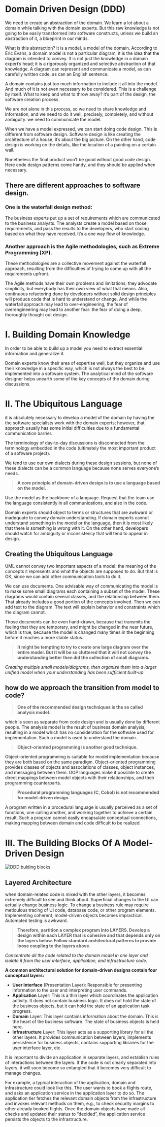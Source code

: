 # Domain Driven Design (DDD)

We need to create an abstraction of the domain. We learn a lot about a domain while talking with the domain experts. But this raw knowledge is
not going to be easily transformed into software constructs, unless we build an abstraction of it, a blueprint in our minds.

What is this abstraction? It is a model, a model
of the domain. According to Eric Evans, a domain model is not a
particular diagram; it is the idea that the diagram is intended to
convey. It is not just the knowledge in a domain expert’s head; it
is a rigorously organized and selective abstraction of that
knowledge. A diagram can represent and communicate a model,
as can carefully written code, as can an English sentence.

A domain contains just too much
information to include it all into the model. And much of it is not
even necessary to be considered. This is a challenge by itself.
What to keep and what to throw away? It’s part of the design,
the software creation process.

We are not alone in
this process, so we need to share knowledge and information,
and we need to do it well, precisely, completely, and without
ambiguity. we need to communicate
the model.

When we have a model expressed, we can start doing code
design. This is different from software design. Software design
is like creating the architecture of a house, it’s about the big
picture. On the other hand, code design is working on the details,
like the location of a painting on a certain wall.

Nonetheless the final product won’t be good
without good code design. Here code design patterns come
handy, and they should be applied when necessary.

## There are different approaches to software design.

### One is the waterfall design method:

The business experts put up a set of requirements which
are communicated to the business analysts. The analysts create a
model based on those requirements, and pass the results to the
developers, who start coding based on what they have received.
It’s a one way flow of knowledge.

### Another approach is the Agile methodologies, such as Extreme Programming (XP). 

These methodologies are a collective
movement against the waterfall approach, resulting from the
difficulties of trying to come up with all the requirements
upfront.

The Agile methods have their own problems and limitations;
they advocate simplicity, but everybody has their own view of
what that means. Also, continuous refactoring done by
developers without solid design principles will produce code that
is hard to understand or change. And while the waterfall
approach may lead to over-engineering, the fear of overengineering may lead to another fear: the fear of doing a deep,
thoroughly thought out design.

# I. Building Domain Knowledge

In order to be able to build up a model you need to
extract essential information and generalize it.

Domain experts know their area of expertise well, but they organize and use their
knowledge in a specific way, which is not always the best to be
implemented into a software system. The analytical mind of the
software designer helps unearth some of the key concepts of the domain during discussions.

# II. The Ubiquitous Language

it is absolutely necessary
to develop a model of the domain by having the the software
specialists work with the domain experts; however, that
approach usually has some initial difficulties due to a
fundamental communication barrier.

The terminology of day-to-day discussions is disconnected from
the terminology embedded in the code (ultimately the most
important product of a software project).

We tend to use our own dialects during these design sessions,
but none of these dialects can be a common language because
none serves everyone’s needs.

> <b> A core principle of domain-driven design is to use a language
based on the model. </b>

Use the model as the backbone of a language. Request that the
team use the language consistently in all communications, and
also in the code.

Domain experts should object to terms or structures that are
awkward or inadequate to convey domain understanding. If
domain experts cannot understand something in the model or the
language, then it is most likely that there is something is wrong
with it. On the other hand, developers should watch for
ambiguity or inconsistency that will tend to appear in design.

## Creating the Ubiquitous Language

UML cannot convey
two important aspects of a model: the meaning of the concepts it
represents and what the objects are supposed to do. But that is
OK, since we can add other communication tools to do it. 

We can use documents. One advisable way of communicating
the model is to make some small diagrams each containing a
subset of the model. These diagrams would contain several
classes, and the relationship between them. That already
includes a good portion of the concepts involved. Then we can
add text to the diagram. The text will explain behavior and
constraints which the diagram cannot.

Those documents can be even hand-drawn, because that
transmits the feeling that they are temporary, and might be
changed in the near future, which is true, because the model is
changed many times in the beginning before it reaches a more
stable status.

> <b> It might be tempting to try to create one large diagram over the
entire model. But it will be so cluttered
that it will not convey the understanding better then did the
collection of small diagrams. </b>

*Creating multiple small models/diagrams, then organize them into a larger unified model when your understanding has been sufficient built-up*

## how do we approach the transition from model to code? 

> <b> One of the recommended design techniques is the so called
analysis model. </b>

which is seen as separate from code design and
is usually done by different people. The analysis model is the
result of business domain analysis, resulting in a model which
has no consideration for the software used for implementation.
Such a model is used to understand the domain.

> <b> Object-oriented programming is another good technique. </b>

Object-oriented programming is suitable for model
implementation because they are both based on the same
paradigm. Object-oriented programming provides classes of
objects and associations of classes, object instances, and
messaging between them. OOP languages make it possible to
create direct mappings between model objects with their
relationships, and their programming counterparts. 

> <b> Procedural programming languages (C, Cobol) is not recommended for model-driven design. </b>

A program written in a procedural language is usually perceived as a set of
functions, one calling another, and working together to achieve a
certain result. Such a program cannot easily encapsulate
conceptual connections, making mapping between domain and
code difficult to be realized. 

# III. The Building Blocks Of A Model-Driven Design

![DDD bulding blocks](Images/DDD.png)

## Layered Architecture 

when domain-related code is mixed with the other
layers, it becomes extremely difficult to see and think about.
Superficial changes to the UI can actually change business logic.
To change a business rule may require meticulous tracing of UI
code, database code, or other program elements. Implementing
coherent, model-driven objects becomes impractical. Automated
testing is awkward.

> <b> Therefore, partition a complex program into LAYERS. Develop
a design within each LAYER that is cohesive and that depends
only on the layers below. Follow standard architectural patterns
to provide loose coupling to the layers above. </b>

*Concentrate all the code related to the domain model in one layer and isolate it from the user interface, application, and infrastructure code.*

<b> A common architectural solution for domain-driven designs contain four conceptual layers:</b>

+ <b>User Interface</b> (Presentation Layer): Responsible for presenting information to the user and interpreting user commands.
+ <b>Application</b> Layer: This is a thin layer which coordinates the application activity. It does not contain business logic. It does not hold the state of the business objects, but it can hold the state of an application task progress.
+ <b>Domain</b> Layer: This layer contains information about the domain. This is the heart of the business software. The state of business objects is held here.
+ <b>Infrastructure</b> Layer: This layer acts as a supporting library for all the other layers. It provides communication between layers, implements persistence for business objects, contains supporting libraries for the user interface layer, etc.

It is important to divide an application in separate layers, and
establish rules of interactions between the layers. If the code is
not clearly separated into layers, it will soon become so
entangled that it becomes very difficult to manage changes.

For example, a typical interaction of the application, domain and
infrastructure could look like this. The user wants to book a
flights route, and asks an application service in the application
layer to do so. The application tier fetches the relevant domain
objects from the infrastructure and invokes relevant methods on
them, e.g., to check security margins to other already booked
flights. Once the domain objects have made all checks and
updated their status to “decided”, the application service persists
the objects to the infrastructure.